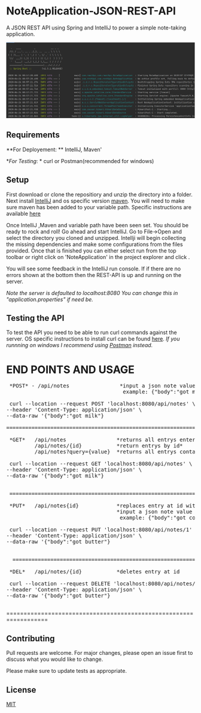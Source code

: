 # NoteApplication-JSON-REST-API
A JSON REST API using Spring and IntelliJ to power a simple note-taking application. 

![JsonRestAPI](https://github.com/Klutix/Images/blob/master/RESTJSON/running.png)

## Requirements

**For Deployement: **
IntelliJ, Maven'

**For Testing*: *
curl or Postman(recommended for windows)

## Setup

First download or clone the repositiory and unzip the directory into a folder. Next install [IntelliJ](https://www.jetbrains.com/idea/download/) and os specific version [maven](https://maven.apache.org/download.cgi). You will need to make sure maven has been added to your variable path. Specific instructions are available [here](https://www.baeldung.com/install-maven-on-windows-linux-mac#:~:text=Adding%20Maven%20to%20the%20Environment,run%20the%20Maven's%20command%20everywhere.)

Once  IntelliJ ,Maven and variable path have been seen set. You should be ready to rock and roll! Go ahead and start IntelliJ. Go to File->Open and select the directory you cloned and unzipped. Intellji will begin collecting the missing dependencies and make some configurations from the files provided. Once that is finished you can either select run from the top toolbar or right click on 'NoteApplication' in the project explorer and click <run>. 
  
 You will see some feedback in the IntelliJ run console. If if there are no errors shown at the bottom then the REST-API is up and running on the server.
 
 *Note the server is defaulted to localhost:8080 You can change this in "application.properties" if need be.*
 
 ## Testing the API
 To test the API you need to be able to run curl commands against the server. OS specific instructions to install curl can be found [here](https://help.ubidots.com/en/articles/2165289-learn-how-to-install-run-curl-on-windows-macosx-linux). *If you runnning on windows I recommend using [Postman](https://www.postman.com/downloads/) instead.*
 
 **END POINTS AND USAGE**
 ================================================================
 <pre>
 *POST* - /api/notes                *input a json note value  
                                     example: {"body":"got milk"}*
                                     
 curl --location --request POST 'localhost:8080/api/notes' \
--header 'Content-Type: application/json' \
--data-raw '{"body":"got milk"}

=================================================================                                     
                                     
 *GET*   /api/notes                *returns all entrys entered in*  
         /api/notes/{id}           *return entrys by id*  
         /api/notes?query={value}  *returns all entrys containing where body contains the substring value* 
         
 curl --location --request GET 'localhost:8080/api/notes' \
--header 'Content-Type: application/json' \
--data-raw '{"body":"got milk"}
         
    
 =================================================================        
           
 *PUT*   /api/notes{id}            *replaces entry at id with new note value  
                                   *input a json note value  
                                    example: {"body":"got cows"}*  
                                    
 curl --location --request PUT 'localhost:8080/api/notes/1' \
--header 'Content-Type: application/json' \
--data-raw '{"body":"got butter"}
                                    
                                    
  =================================================================
   
 *DEL*   /api/notes/{id}           *deletes entry at id  
 
 curl --location --request DELETE 'localhost:8080/api/notes/1' \
--header 'Content-Type: application/json' \
--data-raw '{"body":"got butter"}
 </pre>
 
 ==================================================================
## Contributing
Pull requests are welcome. For major changes, please open an issue first to discuss what you would like to change.

Please make sure to update tests as appropriate.

## License
[MIT](https://choosealicense.com/licenses/MIT/)
